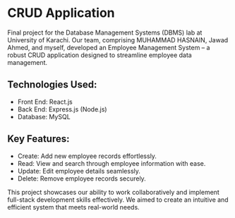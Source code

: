 # CRUD Application
Final project for the Database Management Systems (DBMS) lab at University of Karachi.
Our team, comprising MUHAMMAD HASNAIN, Jawad Ahmed, and myself, developed an Employee Management System – a robust CRUD application designed to streamline employee data management.

## Technologies Used:
- Front End: React.js
- Back End: Express.js (Node.js)
- Database: MySQL
## Key Features:
- Create: Add new employee records effortlessly.
- Read: View and search through employee information with ease.
- Update: Edit employee details seamlessly.
- Delete: Remove employee records securely.

This project showcases our ability to work collaboratively and implement full-stack development skills effectively. We aimed to create an intuitive and efficient system that meets real-world needs.
